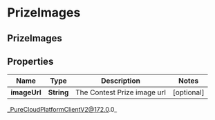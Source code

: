 # PrizeImages

## PrizeImages

## Properties

|Name | Type | Description | Notes|
|------------ | ------------- | ------------- | -------------|
| **imageUrl** | **String** | The Contest Prize image url | [optional] |



_PureCloudPlatformClientV2@172.0.0_
